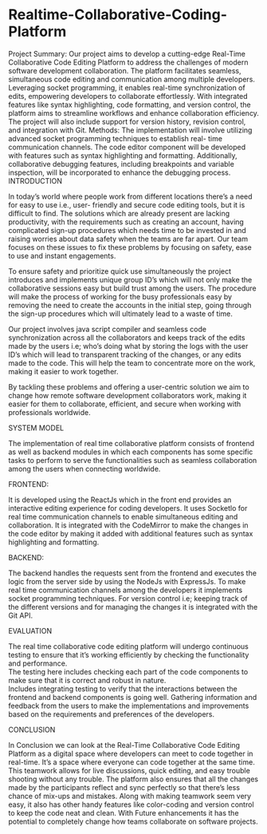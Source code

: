 # Realtime-Collaborative-Coding-Platform
Project Summary: Our project aims to develop a cutting-edge Real-Time Collaborative Code Editing Platform to
address the challenges of modern software development collaboration. The platform facilitates seamless,
simultaneous code editing and communication among multiple developers. Leveraging socket programming, it
enables real-time synchronization of edits, empowering developers to collaborate effortlessly. With integrated
features like syntax highlighting, code formatting, and version control, the platform aims to streamline
workflows and enhance collaboration efficiency. The project will also include support for version history,
revision control, and integration with Git.
Methods: The implementation will involve utilizing advanced socket programming techniques to establish real-
time communication channels. The code editor component will be developed with features such as syntax
highlighting and formatting. Additionally, collaborative debugging features, including breakpoints and variable
inspection, will be incorporated to enhance the debugging process.
INTRODUCTION 
 
In today’s world where people work from different locations there’s a need for easy to use i.e., user- friendly and secure code editing tools, but it is difficult to find. The solutions which are already present are lacking productivity, with the requirements such as creating an account, having complicated sign-up procedures which needs time to be invested in and raising worries about data safety when the teams are far apart. Our team focuses on these issues to fix these problems by focusing on safety, ease to use and instant engagements. 
 
 
To ensure safety and prioritize quick use simultaneously the project introduces and implements unique group ID’s which will not only make the collaborative sessions easy but build trust among the users. The procedure will make the process of working for the busy professionals easy by removing the need to create the accounts in the initial step, going through the sign-up procedures which will ultimately lead to a waste of time. 
 
 
Our project involves java script compiler and seamless code synchronization across all the collaborators and keeps track of the edits made by the users i.e; who’s doing what by storing the logs with the user ID’s which will lead to transparent tracking of the changes, or any edits made to the code. This will help the team to concentrate more on the work, making it easier to work together. 
 
 
By tackling these problems and offering a user-centric solution we aim to change how remote software development collaborators work, making it easier for them to collaborate, efficient, and secure when working with professionals worldwide. 
 
 
 
 
SYSTEM MODEL 
 
The implementation of real time collaborative platform consists of frontend as well as backend modules in which each components has some specific tasks to perform to serve the functionalities such as seamless collaboration among the users when connecting worldwide. 
 
 
FRONTEND: 
 
It is developed using the ReactJs which in the front end provides an interactive editing experience for coding developers. 
It uses Socketlo for real time communication channels to enable simultaneous editing and collaboration. 
It is integrated with the CodeMirror to make the changes in the code editor by making it added with additional features such as syntax highlighting and formatting. 
 
 
BACKEND: 
 
The backend handles the requests sent from the frontend and executes the logic from the server side by using the NodeJs with ExpressJs. 
To make real time communication channels among the developers it implements socket programming techniques. 
For version control i.e; keeping track of the different versions and for managing the changes it is integrated with the Git API. 

EVALUATION 
 
 
The real time collaborative code editing platform will undergo continuous testing to ensure that it’s working efficiently by checking the functionality and performance.  
The testing here includes checking each part of the code components to make sure that it is correct and robust in nature.  
Includes integrating testing to verify that the interactions between the frontend and backend components is going well. 
Gathering information and feedback from the users to make the implementations and improvements based on the requirements and preferences of the developers. 

CONCLUSION 
 
In Conclusion we can look at the Real-Time Collaborative Code Editing Platform as a digital space where developers can meet to code together in real-time. It’s a space where everyone can code together at the same time. This teamwork allows for live discussions, quick editing, and easy trouble shooting without any trouble. The platform also ensures that all the changes made by the participants reflect and sync perfectly so that there’s less chance of mix-ups and mistakes. 
Along with making teamwork seem very easy, it also has other handy features like color-coding and version control to keep the code neat and clean. With Future enhancements it has the potential to completely change how teams collaborate on software projects. 
 
 
